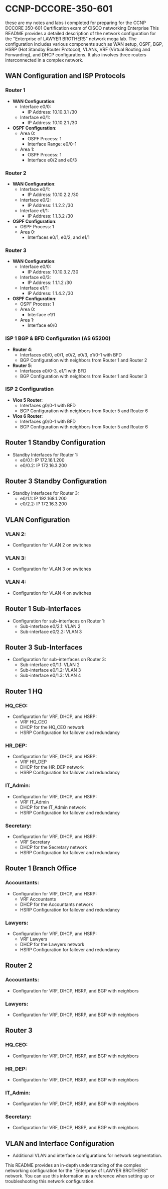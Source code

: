 # CCNP-DCCORE-350-601
these are my notes and  labs i completed for preparing for  the CCNP DCCORE 350-601 Certification exam of CISCO networking Enterprise
This README provides a detailed description of the network configuration for the "Enterprise of LAWYER BROTHERS" network mega lab. The configuration includes various components such as WAN setup, OSPF, BGP, HSRP (Hot Standby Router Protocol), VLANs, VRF (Virtual Routing and Forwarding), and DHCP configurations. It also involves three routers interconnected in a complex network.

## **WAN Configuration and ISP Protocols**

### **Router 1**

- **WAN Configuration**:
    - Interface e0/0:
        - IP Address: 10.10.3.1 /30
    - Interface e0/1:
        - IP Address: 10.10.2.1 /30
- **OSPF Configuration**:
    - Area 0:
        - OSPF Process: 1
        - Interface Range: e0/0-1
    - Area 1:
        - OSPF Process: 1
        - Interface e0/2 and e0/3

### **Router 2**

- **WAN Configuration**:
    - Interface e0/1:
        - IP Address: 10.10.2.2 /30
    - Interface e0/2:
        - IP Address: 1.1.2.2 /30
    - Interface e1/1:
        - IP Address: 1.1.3.2 /30
- **OSPF Configuration**:
    - OSPF Process: 1
    - Area 0:
        - Interfaces e0/1, e0/2, and e1/1

### **Router 3**

- **WAN Configuration**:
    - Interface e0/0:
        - IP Address: 10.10.3.2 /30
    - Interface e0/3:
        - IP Address: 1.1.1.2 /30
    - Interface e1/1:
        - IP Address: 1.1.4.2 /30
- **OSPF Configuration**:
    - OSPF Process: 1
    - Area 0:
        - Interface e1/1
    - Area 1:
        - Interface e0/0

### **ISP 1 BGP & BFD Configuration (AS 65200)**

- **Router 4**:
    - Interfaces e0/0, e0/1, e0/2, e0/3, e1/0-1 with BFD
    - BGP Configuration with neighbors from Router 1 and Router 2
- **Router 5**:
    - Interfaces e0/0-3, e1/1 with BFD
    - BGP Configuration with neighbors from Router 1 and Router 3

### **ISP 2 Configuration**

- **Vios 5 Router**:
    - Interfaces g0/0-1 with BFD
    - BGP Configuration with neighbors from Router 5 and Router 6
- **Vios 6 Router**:
    - Interfaces g0/0-1 with BFD
    - BGP Configuration with neighbors from Router 5 and Router 6

## **Router 1 Standby Configuration**

- Standby Interfaces for Router 1:
    - e0/0.1: IP 172.16.1.200
    - e0/0.2: IP 172.16.3.200

## **Router 3 Standby Configuration**

- Standby Interfaces for Router 3:
    - e0/1.1: IP 192.168.1.200
    - e0/2.2: IP 172.16.3.200

## **VLAN Configuration**

### **VLAN 2:**

- Configuration for VLAN 2 on switches

### **VLAN 3:**

- Configuration for VLAN 3 on switches

### **VLAN 4:**

- Configuration for VLAN 4 on switches

## **Router 1 Sub-Interfaces**

- Configuration for sub-interfaces on Router 1:
    - Sub-interface e0/2.1: VLAN 2
    - Sub-interface e0/2.2: VLAN 3

## **Router 3 Sub-Interfaces**

- Configuration for sub-interfaces on Router 3:
    - Sub-interface e0/1.1: VLAN 2
    - Sub-interface e0/1.2: VLAN 3
    - Sub-interface e0/1.3: VLAN 4

## **Router 1 HQ**

### **HQ_CEO:**

- Configuration for VRF, DHCP, and HSRP:
    - VRF HQ_CEO
    - DHCP for the HQ_CEO network
    - HSRP Configuration for failover and redundancy

### **HR_DEP:**

- Configuration for VRF, DHCP, and HSRP:
    - VRF HR_DEP
    - DHCP for the HR_DEP network
    - HSRP Configuration for failover and redundancy

### **IT_Admin:**

- Configuration for VRF, DHCP, and HSRP:
    - VRF IT_Admin
    - DHCP for the IT_Admin network
    - HSRP Configuration for failover and redundancy

### **Secretary:**

- Configuration for VRF, DHCP, and HSRP:
    - VRF Secretary
    - DHCP for the Secretary network
    - HSRP Configuration for failover and redundancy

## **Router 1 Branch Office**

### **Accountants:**

- Configuration for VRF, DHCP, and HSRP:
    - VRF Accountants
    - DHCP for the Accountants network
    - HSRP Configuration for failover and redundancy

### **Lawyers:**

- Configuration for VRF, DHCP, and HSRP:
    - VRF Lawyers
    - DHCP for the Lawyers network
    - HSRP Configuration for failover and redundancy

## **Router 2**

### **Accountants:**

- Configuration for VRF, DHCP, HSRP, and BGP with neighbors

### **Lawyers:**

- Configuration for VRF, DHCP, HSRP, and BGP with neighbors

## **Router 3**

### **HQ_CEO:**

- Configuration for VRF, DHCP, HSRP, and BGP with neighbors

### **HR_DEP:**

- Configuration for VRF, DHCP, HSRP, and BGP with neighbors

### **IT_Admin:**

- Configuration for VRF, DHCP, HSRP, and BGP with neighbors

### **Secretary:**

- Configuration for VRF, DHCP, HSRP, and BGP with neighbors

## **VLAN and Interface Configuration**

- Additional VLAN and interface configurations for network segmentation.

This README provides an in-depth understanding of the complex networking configuration for the "Enterprise of LAWYER BROTHERS" network. You can use this information as a reference when setting up or troubleshooting this network configuration.
